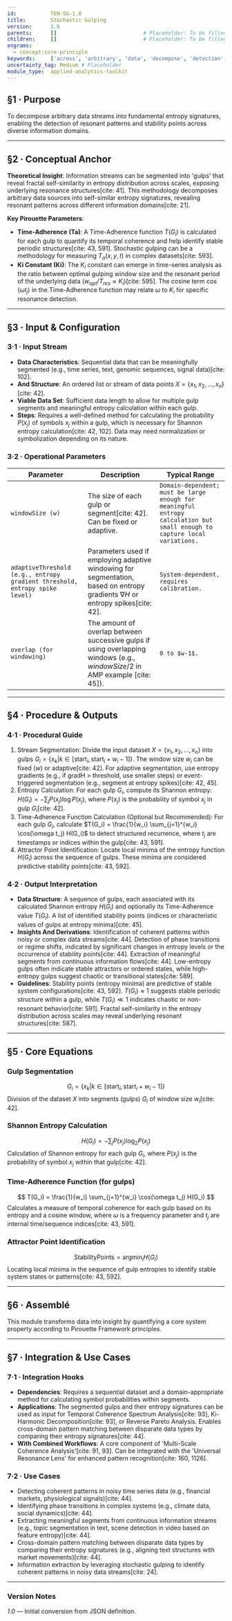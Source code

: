 ```yaml
---
id:           TEN-SG-1.0
title:        Stochastic Gulping
version:      1.0
parents:      []                            # Placeholder: To be filled manually
children:     []                            # Placeholder: To be filled manually
engrams:
  - concept:core-principle
keywords:     ['across', 'arbitrary', 'data', 'decompose', 'detection', 'diverse']
uncertainty_tag: Medium # Placeholder
module_type:  applied-analytics-toolkit
---
```


## §1 · Purpose
To decompose arbitrary data streams into fundamental entropy signatures, enabling the detection of resonant patterns and stability points across diverse information domains.

---

## §2 · Conceptual Anchor
**Theoretical Insight**: Information streams can be segmented into 'gulps' that reveal fractal self-similarity in entropy distribution across scales, exposing underlying resonance structures[cite: 41]. This methodology decomposes arbitrary data sources into self-similar entropy signatures, revealing resonant patterns across different information domains[cite: 21].

**Key Pirouette Parameters**:
* **Time-Adherence (Ta)**: A Time-Adherence function $T(G_i)$ is calculated for each gulp to quantify its temporal coherence and help identify stable periodic structures[cite: 43, 591]. Stochastic gulping can be a methodology for measuring $T_a(x,y,t)$ in complex datasets[cite: 593].
* **Ki Constant (Ki)**: The $K_i$ constant can emerge in time-series analysis as the ratio between optimal gulping window size and the resonant period of the underlying data ($w_{opt}/T_{res} \approx K_i$)[cite: 595]. The cosine term $\cos(\omega t_j)$ in the Time-Adherence function may relate $\omega$ to $K_i$ for specific resonance detection.

---

## §3 · Input & Configuration
### 3·1 · Input Stream
* **Data Characteristics**: Sequential data that can be meaningfully segmented (e.g., time series, text, genomic sequences, signal data)[cite: 102].
* **And Structure**: An ordered list or stream of data points $X=\{x_1, x_2, ..., x_n\}$[cite: 42].
* **Viable Data Set**: Sufficient data length to allow for multiple gulp segments and meaningful entropy calculation within each gulp.
* **Steps**: Requires a well-defined method for calculating the probability $P(x_j)$ of symbols $x_j$ within a gulp, which is necessary for Shannon entropy calculation[cite: 42, 102]. Data may need normalization or symbolization depending on its nature.

### 3·2 · Operational Parameters
| Parameter | Description | Typical Range |
|-----------|-------------|---------------|
| `windowSize (w)` | The size of each gulp or segment[cite: 42]. Can be fixed or adaptive. | `Domain-dependent; must be large enough for meaningful entropy calculation but small enough to capture local variations.` |
| `adaptiveThreshold (e.g., entropy gradient threshold, entropy spike level)` | Parameters used if employing adaptive windowing for segmentation, based on entropy gradients $\nabla H$ or entropy spikes[cite: 42]. | `System-dependent, requires calibration.` |
| `overlap (for windowing)` | The amount of overlap between successive gulps if using overlapping windows (e.g., $windowSize/2$ in AMP example [cite: 45]). | `0 to $w-1$.` |

---

## §4 · Procedure & Outputs
### 4·1 · Procedural Guide
1. Stream Segmentation: Divide the input dataset $X=\{x_1, x_2, ..., x_n\}$ into gulps $G_i = \{x_k | k \in [\text{start}_i, \text{start}_i+w_i-1]\}$. The window size $w_i$ can be fixed ($w$) or adaptive[cite: 42]. For adaptive segmentation, use entropy gradients (e.g., if gradH > threshold, use smaller steps) or event-triggered segmentation (e.g., segment at entropy spikes)[cite: 42, 45].
2. Entropy Calculation: For each gulp $G_i$, compute its Shannon entropy: $H(G_i) = -\sum_{j} P(x_j) \log P(x_j)$, where $P(x_j)$ is the probability of symbol $x_j$ in gulp $G_i$[cite: 42].
3. Time-Adherence Function Calculation (Optional but Recommended): For each gulp $G_i$, calculate $T(G_i) = \frac{1}{w_i} \sum_{j=1}^{w_i} \cos(\omega t_j) H(G_i)$ to detect structured recurrence, where $t_j$ are timestamps or indices within the gulp[cite: 43, 591].
4. Attractor Point Identification: Locate local minima of the entropy function $H(G_i)$ across the sequence of gulps. These minima are considered predictive stability points[cite: 43, 592].

### 4·2 · Output Interpretation
* **Data Structure**: A sequence of gulps, each associated with its calculated Shannon entropy $H(G_i)$ and optionally its Time-Adherence value $T(G_i)$. A list of identified stability points (indices or characteristic values of gulps at entropy minima)[cite: 45].
* **Insights And Derivations**: Identification of coherent patterns within noisy or complex data streams[cite: 44]. Detection of phase transitions or regime shifts, indicated by significant changes in entropy levels or the occurrence of stability points[cite: 44]. Extraction of meaningful segments from continuous information flows[cite: 44]. Low-entropy gulps often indicate stable attractors or ordered states, while high-entropy gulps suggest chaotic or transitional states[cite: 589].
* **Guidelines**: Stability points (entropy minima) are predictive of stable system configurations[cite: 43, 592]. $T(G_i) \approx 1$ suggests stable periodic structure within a gulp, while $T(G_i) \ll 1$ indicates chaotic or non-resonant behavior[cite: 591]. Fractal self-similarity in the entropy distribution across scales may reveal underlying resonant structures[cite: 587].

---

## §5 · Core Equations
### Gulp Segmentation
$$ G_i = \{x_k | k \in [\text{start}_i, \text{start}_i+w_i-1]\} $$
Division of the dataset $X$ into segments (gulps) $G_i$ of window size $w_i$[cite: 42].

### Shannon Entropy Calculation
$$ H(G_i) = -\sum_{j} P(x_j) \log_2 P(x_j) $$
Calculation of Shannon entropy for each gulp $G_i$, where $P(x_j)$ is the probability of symbol $x_j$ within that gulp[cite: 42].

### Time-Adherence Function (for gulps)
$$ T(G_i) = \frac{1}{w_i} \sum_{j=1}^{w_i} \cos(\omega t_j) H(G_i) $$
Calculates a measure of temporal coherence for each gulp based on its entropy and a cosine window, where $\omega$ is a frequency parameter and $t_j$ are internal time/sequence indices[cite: 43, 591].

### Attractor Point Identification
$$ \text{StabilityPoints} = \text{argmin}_i H(G_i) $$
Locating local minima in the sequence of gulp entropies to identify stable system states or patterns[cite: 43, 592].

---

## §6 · Assemblé
This module transforms data into insight by quantifying a core system property according to Pirouette Framework principles.

---

## §7 · Integration & Use Cases
### 7·1 · Integration Hooks
* **Dependencies**: Requires a sequential dataset and a domain-appropriate method for calculating symbol probabilities within segments.
* **Applications**: The segmented gulps and their entropy signatures can be used as input for Temporal Coherence Spectrum Analysis[cite: 93], Ki-Harmonic Decomposition[cite: 93], or Reverse Pareto Analysis. Enables cross-domain pattern matching between disparate data types by comparing their entropy signatures[cite: 44].
* **With Combined Workflows**: A core component of 'Multi-Scale Coherence Analysis'[cite: 91, 93]. Can be integrated with the 'Universal Resonance Lens' for enhanced pattern recognition[cite: 160, 1126].

### 7·2 · Use Cases
* Detecting coherent patterns in noisy time series data (e.g., financial markets, physiological signals)[cite: 44].
* Identifying phase transitions in complex systems (e.g., climate data, social dynamics)[cite: 44].
* Extracting meaningful segments from continuous information streams (e.g., topic segmentation in text, scene detection in video based on feature entropy)[cite: 44].
* Cross-domain pattern matching between disparate data types by comparing their entropy signatures (e.g., aligning text structures with market movements)[cite: 44].
* Information extraction by leveraging stochastic gulping to identify coherent patterns in noisy data streams[cite: 24].

---

### Version Notes
*1.0* — Initial conversion from JSON definition.
